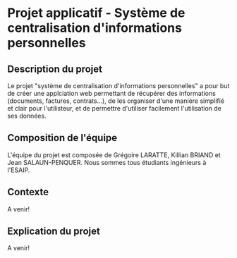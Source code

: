 # Projet applicatif - Système de centralisation d'informations personnelles
## Description du projet
Le projet "système de centralisation d'informations personnelles" a pour but de créer une applciation web permettant de récupérer des informations (documents, factures, contrats...), de les organiser d'une manière simplifié et clair pour l'utilisteur, et de permettre d'utiliser facilement l'utilisation de ses données.

## Composition de l'équipe
L'équipe du projet est composée de Grégoire LARATTE, Killian BRIAND et Jean SALAUN-PENQUER. Nous sommes tous étudiants ingénieurs à l'ESAIP.

## Contexte
A venir!
## Explication du projet
A venir!
